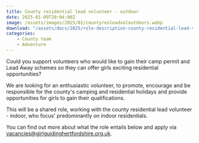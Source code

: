```yaml
---
title: County residential lead volunteer - outdoor
date: 2025-01-09T20:04:00Z
image: /assets/images/2025/01/countyresleadvoloutdoors.webp
download: "/assets/docs/2025/role-description-county-residential-lead-volunteer.pdf"
categories: 
    - County team
    - Adventure
---
```

Could you support volunteers who would like to gain their camp permit and Lead Away schemes so they can offer girls exciting residential opportunities?  

We are looking for an enthusiastic volunteer, to promote, encourage and be responsible for the county's camping and residential holidays and provide opportunities for girls to gain their qualifications.  

This will be a shared role, working with the county residential lead volunteer - indoor, who focus' predominantly on indoor residentials.

You can find out more about what the role entails below and apply via <vacancies@girlguidinghertfordshire.org.uk>.
